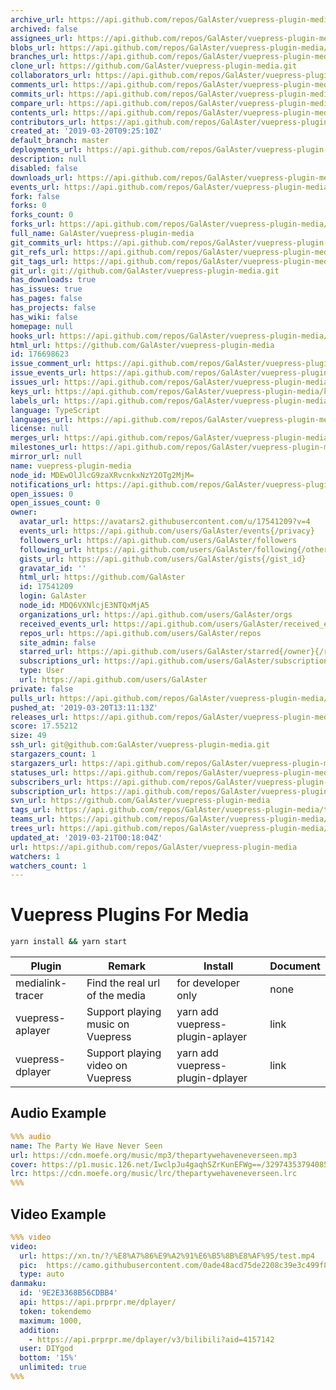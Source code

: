 ```yaml
---
archive_url: https://api.github.com/repos/GalAster/vuepress-plugin-media/{archive_format}{/ref}
archived: false
assignees_url: https://api.github.com/repos/GalAster/vuepress-plugin-media/assignees{/user}
blobs_url: https://api.github.com/repos/GalAster/vuepress-plugin-media/git/blobs{/sha}
branches_url: https://api.github.com/repos/GalAster/vuepress-plugin-media/branches{/branch}
clone_url: https://github.com/GalAster/vuepress-plugin-media.git
collaborators_url: https://api.github.com/repos/GalAster/vuepress-plugin-media/collaborators{/collaborator}
comments_url: https://api.github.com/repos/GalAster/vuepress-plugin-media/comments{/number}
commits_url: https://api.github.com/repos/GalAster/vuepress-plugin-media/commits{/sha}
compare_url: https://api.github.com/repos/GalAster/vuepress-plugin-media/compare/{base}...{head}
contents_url: https://api.github.com/repos/GalAster/vuepress-plugin-media/contents/{+path}
contributors_url: https://api.github.com/repos/GalAster/vuepress-plugin-media/contributors
created_at: '2019-03-20T09:25:10Z'
default_branch: master
deployments_url: https://api.github.com/repos/GalAster/vuepress-plugin-media/deployments
description: null
disabled: false
downloads_url: https://api.github.com/repos/GalAster/vuepress-plugin-media/downloads
events_url: https://api.github.com/repos/GalAster/vuepress-plugin-media/events
fork: false
forks: 0
forks_count: 0
forks_url: https://api.github.com/repos/GalAster/vuepress-plugin-media/forks
full_name: GalAster/vuepress-plugin-media
git_commits_url: https://api.github.com/repos/GalAster/vuepress-plugin-media/git/commits{/sha}
git_refs_url: https://api.github.com/repos/GalAster/vuepress-plugin-media/git/refs{/sha}
git_tags_url: https://api.github.com/repos/GalAster/vuepress-plugin-media/git/tags{/sha}
git_url: git://github.com/GalAster/vuepress-plugin-media.git
has_downloads: true
has_issues: true
has_pages: false
has_projects: false
has_wiki: false
homepage: null
hooks_url: https://api.github.com/repos/GalAster/vuepress-plugin-media/hooks
html_url: https://github.com/GalAster/vuepress-plugin-media
id: 176698623
issue_comment_url: https://api.github.com/repos/GalAster/vuepress-plugin-media/issues/comments{/number}
issue_events_url: https://api.github.com/repos/GalAster/vuepress-plugin-media/issues/events{/number}
issues_url: https://api.github.com/repos/GalAster/vuepress-plugin-media/issues{/number}
keys_url: https://api.github.com/repos/GalAster/vuepress-plugin-media/keys{/key_id}
labels_url: https://api.github.com/repos/GalAster/vuepress-plugin-media/labels{/name}
language: TypeScript
languages_url: https://api.github.com/repos/GalAster/vuepress-plugin-media/languages
license: null
merges_url: https://api.github.com/repos/GalAster/vuepress-plugin-media/merges
milestones_url: https://api.github.com/repos/GalAster/vuepress-plugin-media/milestones{/number}
mirror_url: null
name: vuepress-plugin-media
node_id: MDEwOlJlcG9zaXRvcnkxNzY2OTg2MjM=
notifications_url: https://api.github.com/repos/GalAster/vuepress-plugin-media/notifications{?since,all,participating}
open_issues: 0
open_issues_count: 0
owner:
  avatar_url: https://avatars2.githubusercontent.com/u/17541209?v=4
  events_url: https://api.github.com/users/GalAster/events{/privacy}
  followers_url: https://api.github.com/users/GalAster/followers
  following_url: https://api.github.com/users/GalAster/following{/other_user}
  gists_url: https://api.github.com/users/GalAster/gists{/gist_id}
  gravatar_id: ''
  html_url: https://github.com/GalAster
  id: 17541209
  login: GalAster
  node_id: MDQ6VXNlcjE3NTQxMjA5
  organizations_url: https://api.github.com/users/GalAster/orgs
  received_events_url: https://api.github.com/users/GalAster/received_events
  repos_url: https://api.github.com/users/GalAster/repos
  site_admin: false
  starred_url: https://api.github.com/users/GalAster/starred{/owner}{/repo}
  subscriptions_url: https://api.github.com/users/GalAster/subscriptions
  type: User
  url: https://api.github.com/users/GalAster
private: false
pulls_url: https://api.github.com/repos/GalAster/vuepress-plugin-media/pulls{/number}
pushed_at: '2019-03-20T13:11:13Z'
releases_url: https://api.github.com/repos/GalAster/vuepress-plugin-media/releases{/id}
score: 17.55212
size: 49
ssh_url: git@github.com:GalAster/vuepress-plugin-media.git
stargazers_count: 1
stargazers_url: https://api.github.com/repos/GalAster/vuepress-plugin-media/stargazers
statuses_url: https://api.github.com/repos/GalAster/vuepress-plugin-media/statuses/{sha}
subscribers_url: https://api.github.com/repos/GalAster/vuepress-plugin-media/subscribers
subscription_url: https://api.github.com/repos/GalAster/vuepress-plugin-media/subscription
svn_url: https://github.com/GalAster/vuepress-plugin-media
tags_url: https://api.github.com/repos/GalAster/vuepress-plugin-media/tags
teams_url: https://api.github.com/repos/GalAster/vuepress-plugin-media/teams
trees_url: https://api.github.com/repos/GalAster/vuepress-plugin-media/git/trees{/sha}
updated_at: '2019-03-21T00:18:04Z'
url: https://api.github.com/repos/GalAster/vuepress-plugin-media
watchers: 1
watchers_count: 1
---
```


# Vuepress Plugins For Media

```sh
yarn install && yarn start
```

| Plugin           | Remark                            | Install                          | Document |
| ---------------- | --------------------------------- | -------------------------------- | -------- |
| medialink-tracer | Find the real url of the media    | for developer only               | none     |
| vuepress-aplayer | Support playing music on Vuepress | yarn add vuepress-plugin-aplayer | link     |
| vuepress-dplayer | Support playing video on Vuepress | yarn add vuepress-plugin-dplayer | link     |

## Audio Example
```yaml
%%% audio
name: The Party We Have Never Seen
url: https://cdn.moefe.org/music/mp3/thepartywehaveneverseen.mp3
cover: https://p1.music.126.net/IwclpJu4gaqhSZrKunEFWg==/3297435379408525.jpg?param=300y300
lrc: https://cdn.moefe.org/music/lrc/thepartywehaveneverseen.lrc
%%%
```

## Video Example
```yaml
%%% video
video:
  url: https://xn.tn/?/%E8%A7%86%E9%A2%91%E6%B5%8B%E8%AF%95/test.mp4
  pic:  https://camo.githubusercontent.com/0ade48acd75de2208c39e3c499f84c2fbfce47ba/687474703a2f2f692e696d6775722e636f6d2f323037636833362e6a7067
  type: auto
danmaku: 
  id: '9E2E3368B56CDBB4'
  api: https://api.prprpr.me/dplayer/
  token: tokendemo
  maximum: 1000,
  addition:
    - https://api.prprpr.me/dplayer/v3/bilibili?aid=4157142
  user: DIYgod
  bottom: '15%'
  unlimited: true
%%%
```

